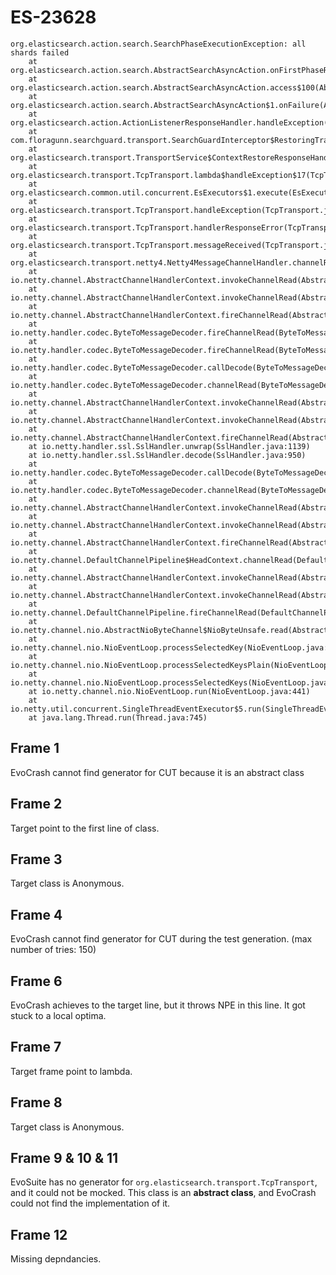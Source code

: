 # ES-23628
```
org.elasticsearch.action.search.SearchPhaseExecutionException: all shards failed
	at org.elasticsearch.action.search.AbstractSearchAsyncAction.onFirstPhaseResult(AbstractSearchAsyncAction.java:208)
	at org.elasticsearch.action.search.AbstractSearchAsyncAction.access$100(AbstractSearchAsyncAction.java:52)
	at org.elasticsearch.action.search.AbstractSearchAsyncAction$1.onFailure(AbstractSearchAsyncAction.java:143)
	at org.elasticsearch.action.ActionListenerResponseHandler.handleException(ActionListenerResponseHandler.java:51)
	at com.floragunn.searchguard.transport.SearchGuardInterceptor$RestoringTransportResponseHandler.handleException(SearchGuardInterceptor.java:153)
	at org.elasticsearch.transport.TransportService$ContextRestoreResponseHandler.handleException(TransportService.java:1024)
	at org.elasticsearch.transport.TcpTransport.lambda$handleException$17(TcpTransport.java:1411)
	at org.elasticsearch.common.util.concurrent.EsExecutors$1.execute(EsExecutors.java:109)
	at org.elasticsearch.transport.TcpTransport.handleException(TcpTransport.java:1409)
	at org.elasticsearch.transport.TcpTransport.handlerResponseError(TcpTransport.java:1401)
	at org.elasticsearch.transport.TcpTransport.messageReceived(TcpTransport.java:1345)
	at org.elasticsearch.transport.netty4.Netty4MessageChannelHandler.channelRead(Netty4MessageChannelHandler.java:74)
	at io.netty.channel.AbstractChannelHandlerContext.invokeChannelRead(AbstractChannelHandlerContext.java:363)
	at io.netty.channel.AbstractChannelHandlerContext.invokeChannelRead(AbstractChannelHandlerContext.java:349)
	at io.netty.channel.AbstractChannelHandlerContext.fireChannelRead(AbstractChannelHandlerContext.java:341)
	at io.netty.handler.codec.ByteToMessageDecoder.fireChannelRead(ByteToMessageDecoder.java:293)
	at io.netty.handler.codec.ByteToMessageDecoder.fireChannelRead(ByteToMessageDecoder.java:280)
	at io.netty.handler.codec.ByteToMessageDecoder.callDecode(ByteToMessageDecoder.java:396)
	at io.netty.handler.codec.ByteToMessageDecoder.channelRead(ByteToMessageDecoder.java:248)
	at io.netty.channel.AbstractChannelHandlerContext.invokeChannelRead(AbstractChannelHandlerContext.java:363)
	at io.netty.channel.AbstractChannelHandlerContext.invokeChannelRead(AbstractChannelHandlerContext.java:349)
	at io.netty.channel.AbstractChannelHandlerContext.fireChannelRead(AbstractChannelHandlerContext.java:341)
	at io.netty.handler.ssl.SslHandler.unwrap(SslHandler.java:1139)
	at io.netty.handler.ssl.SslHandler.decode(SslHandler.java:950)
	at io.netty.handler.codec.ByteToMessageDecoder.callDecode(ByteToMessageDecoder.java:411)
	at io.netty.handler.codec.ByteToMessageDecoder.channelRead(ByteToMessageDecoder.java:248)
	at io.netty.channel.AbstractChannelHandlerContext.invokeChannelRead(AbstractChannelHandlerContext.java:363)
	at io.netty.channel.AbstractChannelHandlerContext.invokeChannelRead(AbstractChannelHandlerContext.java:349)
	at io.netty.channel.AbstractChannelHandlerContext.fireChannelRead(AbstractChannelHandlerContext.java:341)
	at io.netty.channel.DefaultChannelPipeline$HeadContext.channelRead(DefaultChannelPipeline.java:1334)
	at io.netty.channel.AbstractChannelHandlerContext.invokeChannelRead(AbstractChannelHandlerContext.java:363)
	at io.netty.channel.AbstractChannelHandlerContext.invokeChannelRead(AbstractChannelHandlerContext.java:349)
	at io.netty.channel.DefaultChannelPipeline.fireChannelRead(DefaultChannelPipeline.java:926)
	at io.netty.channel.nio.AbstractNioByteChannel$NioByteUnsafe.read(AbstractNioByteChannel.java:129)
	at io.netty.channel.nio.NioEventLoop.processSelectedKey(NioEventLoop.java:642)
	at io.netty.channel.nio.NioEventLoop.processSelectedKeysPlain(NioEventLoop.java:527)
	at io.netty.channel.nio.NioEventLoop.processSelectedKeys(NioEventLoop.java:481)
	at io.netty.channel.nio.NioEventLoop.run(NioEventLoop.java:441)
	at io.netty.util.concurrent.SingleThreadEventExecutor$5.run(SingleThreadEventExecutor.java:858)
	at java.lang.Thread.run(Thread.java:745)
```

## Frame 1
EvoCrash cannot find generator for CUT because it is an abstract class

## Frame 2
Target point to the first line of class.

## Frame 3
Target class is Anonymous.

## Frame 4
EvoCrash cannot find generator for CUT during the test generation. (max number of tries: 150)

## Frame 6
EvoCrash achieves to the target line, but it throws NPE in this line. It got stuck to a local optima.


## Frame 7
Target frame point to lambda.

## Frame 8
Target class is Anonymous.


## Frame 9 & 10 & 11
EvoSuite has no generator for `org.elasticsearch.transport.TcpTransport`, and it could not be mocked. This class is an **abstract class**, and EvoCrash could not find the implementation of it.

## Frame 12
Missing depndancies.
